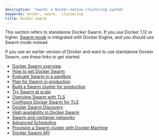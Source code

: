 ```yaml
---
description: 'Swarm: a Docker-native clustering system'
keywords: docker, swarm,  clustering
title: Docker Swarm
---
```


This section refers to standalone Docker Swarm. If you use Docker 1.12 or higher,
[Swarm mode](../engine/swarm/index.md) is integrated with Docker Engine, and you
should use Swarm mode instead.

If you use an earlier version of Docker and want to use standalone Docker Swarm,
use these links to get started.

* [Docker Swarm overview](overview.md)
* [How to get Docker Swarm](get-swarm.md)
* [Evaluate Swarm in a sandbox](install-w-machine.md)
* [Plan for Swarm in production](plan-for-production.md)
* [Build a Swarm cluster for production](install-manual.md)
* [Try Swarm at scale](swarm_at_scale/index.md)
* [Overview Swarm with TLS](secure-swarm-tls.md)
* [Configure Docker Swarm for TLS](configure-tls.md)
* [Docker Swarm Discovery](discovery.md)
* [High availability in Docker Swarm](multi-manager-setup.md)
* [Swarm and container networks](networking.md)
* [Advanced Scheduling](scheduler/index.md)
* [Provision a Swarm cluster with Docker Machine](provision-with-machine.md)
* [Docker Swarm API](swarm-api.md)

